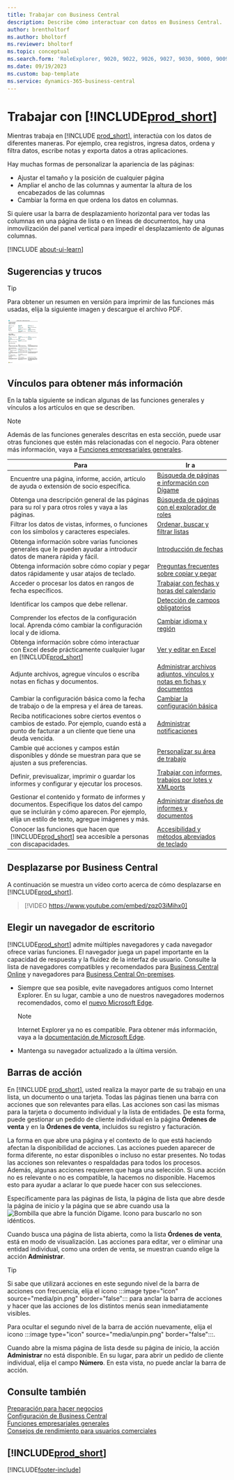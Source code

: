 ```yaml
---
title: Trabajar con Business Central
description: Describe cómo interactuar con datos en Business Central.
author: brentholtorf
ms.author: bholtorf
ms.reviewer: bholtorf
ms.topic: conceptual
ms.search.form: 'RoleExplorer, 9020, 9022, 9026, 9027, 9030, 9000, 9009, 9004, 9005, 9024, 9006, 9007, 9010, 9016, 9017'
ms.date: 09/19/2023
ms.custom: bap-template
ms.service: dynamics-365-business-central
---
```

# Trabajar con [!INCLUDE[prod_short](includes/prod_short.md)]

Mientras trabaja en [!INCLUDE [prod_short](includes/prod_short.md)], interactúa con los datos de diferentes maneras. Por ejemplo, crea registros, ingresa datos, ordena y filtra datos, escribe notas y exporta datos a otras aplicaciones.

Hay muchas formas de personalizar la apariencia de las páginas: 

* Ajustar el tamaño y la posición de cualquier página
* Ampliar el ancho de las columnas y aumentar la altura de los encabezados de las columnas
* Cambiar la forma en que ordena los datos en columnas. 

Si quiere usar la barra de desplazamiento horizontal para ver todas las columnas en una página de lista o en líneas de documentos, hay una inmovilización del panel vertical para impedir el desplazamiento de algunas columnas.

[!INCLUDE [about-ui-learn](includes/about-ui-learn.md)]

## <a name="cheatsheet"></a>Sugerencias y trucos

> [!TIP]
> Para obtener un resumen en versión para imprimir de las funciones más usadas, elija la siguiente imagen y descargue el archivo PDF.
>
> [ ![Icono para el archivo PDF.](media/cheat_sheet_inline.png) ](media/cheat_sheet.pdf "Icono que abre un PDF")

## Vínculos para obtener más información

En la tabla siguiente se indican algunas de las funciones generales y vínculos a los artículos en que se describen.

> [!NOTE]
> Además de las funciones generales descritas en esta sección, puede usar otras funciones que estén más relacionadas con el negocio. Para obtener más información, vaya a [Funciones empresariales generales](ui-across-business-areas.md).

| Para  | Ir a |
| --- | --- |
|Encuentre una página, informe, acción, artículo de ayuda o extensión de socio específica. |[Búsqueda de páginas e información con Dígame](ui-search.md) |
|Obtenga una descripción general de las páginas para su rol y para otros roles y vaya a las páginas.|[Búsqueda de páginas con el explorador de roles](ui-role-explorer.md)|
|Filtrar los datos de vistas, informes, o funciones con los símbolos y caracteres especiales. |[Ordenar, buscar y filtrar listas](ui-enter-criteria-filters.md) |
|Obtenga información sobre varias funciones generales que le pueden ayudar a introducir datos de manera rápida y fácil.|[Introducción de fechas](ui-enter-data.md)|
|Obtenga información sobre cómo copiar y pegar datos rápidamente y usar atajos de teclado.|[Preguntas frecuentes sobre copiar y pegar](faq-copy-paste.yml)|
|Acceder o procesar los datos en rangos de fecha específicos. |[Trabajar con fechas y horas del calendario](ui-enter-date-ranges.md) |
|Identificar los campos que debe rellenar. |[Detección de campos obligatorios](ui-mandatory-fields.md) |
|Comprender los efectos de la configuración local. Aprenda cómo cambiar la configuración local y de idioma.|[Cambiar idioma y región](about-locale-language.md)|
|Obtenga información sobre cómo interactuar con Excel desde prácticamente cualquier lugar en [!INCLUDE[prod_short](includes/prod_short.md)]|[Ver y editar en Excel](across-work-with-excel.md)|
|Adjunte archivos, agregue vínculos o escriba notas en fichas y documentos.|[Administrar archivos adjuntos, vínculos y notas en fichas y documentos](ui-how-add-link-to-record.md)|
|Cambiar la configuración básica como la fecha de trabajo o de la empresa y el área de tareas. |[Cambiar la configuración básica](ui-change-basic-settings.md) |
|Reciba notificaciones sobre ciertos eventos o cambios de estado. Por ejemplo, cuando está a punto de facturar a un cliente que tiene una deuda vencida.|[Administrar notificaciones](ui-smart-notifications.md)|
|Cambie qué acciones y campos están disponibles y dónde se muestran para que se ajusten a sus preferencias.|[Personalizar su área de trabajo](ui-personalization-user.md) |
|Definir, previsualizar, imprimir o guardar los informes y configurar y ejecutar los procesos.|[Trabajar con informes, trabajos por lotes y XMLports](ui-work-report.md)|
|Gestionar el contenido y formato de informes y documentos. Especifique los datos del campo que se incluirán y cómo aparecen. Por ejemplo, elija un estilo de texto, agregue imágenes y más.|[Administrar diseños de informes y documentos](ui-manage-report-layouts.md) |
|Conocer las funciones que hacen que [!INCLUDE[prod_short](includes/prod_short.md)] sea accesible a personas con discapacidades.|[Accesibilidad y métodos abreviados de teclado](ui-accessibility.md)|

## Desplazarse por Business Central

A continuación se muestra un vídeo corto acerca de cómo desplazarse en [!INCLUDE[prod_short](includes/prod_short.md)].

> [!VIDEO https://www.youtube.com/embed/zqz03iMihx0]

## Elegir un navegador de escritorio

[!INCLUDE[prod_short](includes/prod_short.md)] admite múltiples navegadores y cada navegador ofrece varias funciones. El navegador juega un papel importante en la capacidad de respuesta y la fluidez de la interfaz de usuario. Consulte la lista de navegadores compatibles y recomendados para [Business Central Online](./product-requirements.md) y navegadores para [Business Central On-premises](/dynamics365/business-central/dev-itpro/deployment/system-requirement-business-central-v15).

- Siempre que sea posible, evite navegadores antiguos como Internet Explorer. En su lugar, cambie a uno de nuestros navegadores modernos recomendados, como el [nuevo Microsoft Edge](https://www.microsoft.com/edge/).  

    > [!NOTE]
    > Internet Explorer ya no es compatible. Para obtener más información, vaya a la [documentación de Microsoft Edge](https://support.microsoft.com/hub/4337664/microsoft-edge-help).
- Mantenga su navegador actualizado a la última versión.

## Barras de acción

En [!INCLUDE [prod_short](includes/prod_short.md)], usted realiza la mayor parte de su trabajo en una lista, un documento o una tarjeta. Todas las páginas tienen una barra con acciones que son relevantes para ellas. Las acciones son casi las mismas para la tarjeta o documento individual y la lista de entidades. De esta forma, puede gestionar un pedido de cliente individual en la página **Órdenes de venta** y en la **Órdenes de venta**, incluidos su registro y facturación.  

La forma en que abre una página y el contexto de lo que está haciendo afectan la disponibilidad de acciones. Las acciones pueden aparecer de forma diferente, no estar disponibles o incluso no estar presentes. No todas las acciones son relevantes o respaldadas para todos los procesos. Además, algunas acciones requieren que haga una selección. Si una acción no es relevante o no es compatible, la hacemos no disponible. Hacemos esto para ayudar a aclarar lo que puede hacer con sus selecciones.

Específicamente para las páginas de lista, la página de lista que abre desde la página de inicio y la página que se abre cuando usa la ![Bombilla que abre la función Dígame.](media/ui-search/search_small.png "Dígame qué desea hacer") Icono para buscarlo no son idénticos.  

Cuando busca una página de lista abierta, como la lista **Órdenes de venta**, está en modo de visualización. Las acciones para editar, ver o eliminar una entidad individual, como una orden de venta, se muestran cuando elige la acción **Administrar**.  

> [!TIP]
> Si sabe que utilizará acciones en este segundo nivel de la barra de acciones con frecuencia, elija el icono :::image type="icon" source="media/pin.png" border="false"::: para anclar la barra de acciones y hacer que las acciones de los distintos menús sean inmediatamente visibles.
>
> Para ocultar el segundo nivel de la barra de acción nuevamente, elija el icono :::image type="icon" source="media/unpin.png" border="false":::.

Cuando abre la misma página de lista desde su página de inicio, la acción **Administrar** no está disponible. En su lugar, para abrir un pedido de cliente individual, elija el campo **Número**. En esta vista, no puede anclar la barra de acción.  

## Consulte también

[Preparación para hacer negocios](ui-get-ready-business.md)  
[Configuración de Business Central](setup.md)  
[Funciones empresariales generales](ui-across-business-areas.md)  
[Consejos de rendimiento para usuarios comerciales](/dynamics365/business-central/dev-itpro/performance/performance-users?toc=/dynamics365/business-central/toc.json)

## [!INCLUDE[prod_short](includes/free_trial_md.md)]

[!INCLUDE[footer-include](includes/footer-banner.md)]
